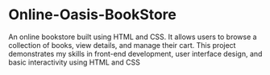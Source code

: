 # Online-Oasis-BookStore
An online bookstore built using HTML and CSS. It allows users to browse a collection of books, view details, and manage their cart. This project demonstrates my skills in front-end development, user interface design, and basic interactivity using HTML and CSS

